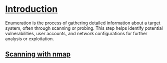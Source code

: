 
# [Introduction]()

Enumeration is the process of gathering detailed information about a target system, often through scanning or probing. This step helps identify potential vulnerabilities, user accounts, and network configurations for further analysis or exploitation.

## [Scanning with nmap]()

